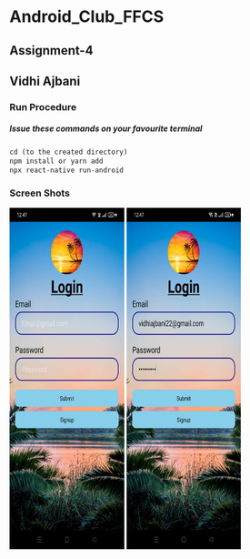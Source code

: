 # Android_Club_FFCS
## **Assignment-4**
## **Vidhi Ajbani**
### Run Procedure
##### Issue these commands on your favourite terminal
```
cd (to the created directory) 
npm install or yarn add
npx react-native run-android
```
### **Screen Shots**
  <img src= "https://raw.githubusercontent.com/VidhiAjbani/Android_Club_FFCS/master/img/Login_page.jpeg" width="40%" height="600">
  <img src= "https://raw.githubusercontent.com/VidhiAjbani/Android_Club_FFCS/master/img/Password_encryption.jpeg"  width="40%" height="600">
